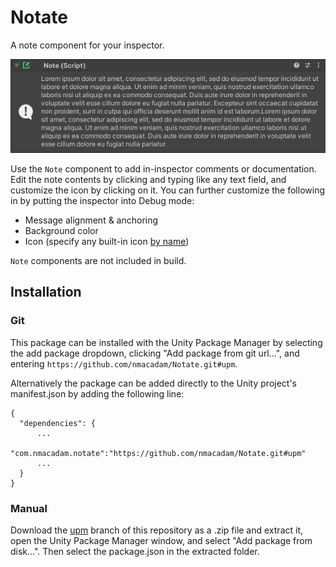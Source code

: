 # Notate
A note component for your inspector.

![Example](/.github/example.png "Example")

Use the `Note` component to add in-inspector comments or documentation.  Edit the note contents by clicking and typing like any text field, and customize the icon by clicking on it.
You can further customize the following in by putting the inspector into Debug mode:
- Message alignment & anchoring
- Background color
- Icon (specify any built-in icon [by name](https://github.com/halak/unity-editor-icons))

`Note` components are not included in build.

## Installation
### Git
This package can be installed with the Unity Package Manager by selecting the add package dropdown, clicking "Add package from git url...", and entering `https://github.com/nmacadam/Notate.git#upm`.

Alternatively the package can be added directly to the Unity project's manifest.json by adding the following line:
```
{
  "dependencies": {
      ...
      "com.nmacadam.notate":"https://github.com/nmacadam/Notate.git#upm"
      ...
  }
}
```

### Manual
Download the [upm](https://github.com/nmacadam/Notate/tree/upm) branch of this repository as a .zip file and extract it, open the Unity Package Manager window, and select "Add package from disk...".  Then select the package.json in the extracted folder.